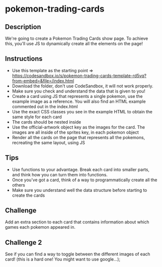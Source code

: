 # pokemon-trading-cards 

## Description 
We're going to create a Pokemon Trading Cards show page. To achieve this, you'll use JS to dynamically create all the elements on the page! 

## Instructions 
- Use this template as the starting point => https://codesandbox.io/s/pokemon-trading-cards-template-rd5vq?from-embed=&file=/index.html 
- Download the folder, don't use CodeSandbox, it will not work properly. 
- Make sure you check and understand the data that is given to you! 
- Create a card using JS that represents a single pokemon, use the example image as a reference. You will also find an HTML example commented out in the index.html 
- Use the exact CSS classes you see in the example HTML to obtain the same style for each card 
- The cards should be nested inside <ul class="cards"></ul> 
- Use the official-artwork object key as the images for the card. The images are all inside of the sprites key, in each pokemon object 
- Render all the cards on the page that represents all the pokemons, recreating the same layout, using JS 

## Tips 
- Use functions to your advantage. Break each card into smaller parts, and think how you can turn them into functions. 
- Once you've got a card, think of a way to programmatically create all the others 
- Make sure you understand well the data structure before starting to create the cards 

## Challenge 
Add an extra section to each card that contains information about which games each pokemon appeared in. 

## Challenge 2 
See if you can find a way to toggle between the different images of each card! (this is a hard one! You might want to use google...);